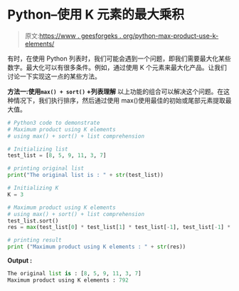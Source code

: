 # Python–使用 K 元素的最大乘积

> 原文:[https://www . geesforgeks . org/python-max-product-use-k-elements/](https://www.geeksforgeeks.org/python-maximum-product-using-k-elements/)

有时，在使用 Python 列表时，我们可能会遇到一个问题，即我们需要最大化某些数字。最大化可以有很多条件。例如，通过使用 K 个元素来最大化产品。让我们讨论一下实现这一点的某些方法。

**方法一:使用`max() + sort()` +列表理解**
以上功能的组合可以解决这个问题。在这种情况下，我们执行排序，然后通过使用 max()使用最佳的初始或尾部元素提取最大值。

```py
# Python3 code to demonstrate 
# Maximum product using K elements
# using max() + sort() + list comprehension

# Initializing list
test_list = [8, 5, 9, 11, 3, 7]

# printing original list
print("The original list is : " + str(test_list))

# Initializing K 
K = 3

# Maximum product using K elements
# using max() + sort() + list comprehension
test_list.sort()
res = max(test_list[0] * test_list[1] * test_list[-1], test_list[-1] * test_list[-2] * test_list[-3])

# printing result 
print ("Maximum product using K elements : " + str(res))
```

**Output :**

```py
The original list is : [8, 5, 9, 11, 3, 7]
Maximum product using K elements : 792

```
